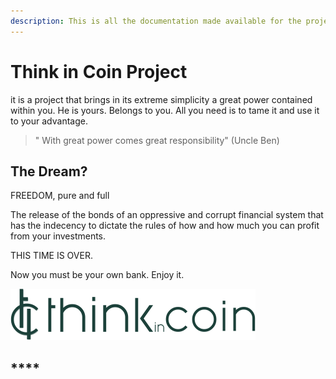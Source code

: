 ```yaml
---
description: This is all the documentation made available for the project.
---
```


# Think in Coin Project

it is a project that brings in its extreme simplicity a great power contained within you. He is yours. Belongs to you. All you need is to tame it and use it to your advantage.

> " With great power comes great responsibility" (Uncle Ben)

## **The Dream?**

FREEDOM, pure and full

The release of the bonds of an oppressive and corrupt financial system that has the indecency to dictate the rules of how and how much you can profit from your investments.

THIS TIME IS OVER.

Now you must be your own bank. Enjoy it.

![](.gitbook/assets/logo-full.png)

## \*\*\*\*
